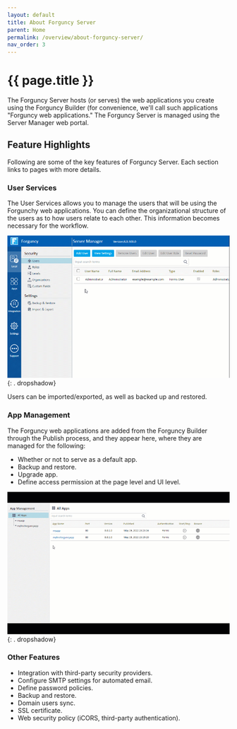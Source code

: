 ```yaml
---
layout: default
title: About Forguncy Server
parent: Home
permalink: /overview/about-forguncy-server/
nav_order: 3
---
```


# {{ page.title }}

The Forguncy Server hosts (or serves) the web applications you create using the Forguncy Builder (for convenience, we'll call such applications "Forguncy web applications." The Forguncy Server is managed using the Server Manager web portal.

## Feature Highlights
Following are some of the key features of Forguncy Server. Each section links to pages with more details.

### User Services
The User Services allows you to manage the users that will be using the Forgunchy web applications. You can define the organizational structure of the users as to how users relate to each other. This information becomes necessary for the workflow.

![server-user-services](/assets/images/product-images/server-user-services.gif)
{: . dropshadow}

Users can be imported/exported, as well as backed up and restored.
### App Management
The Forguncy web applications are added from the Forguncy Builder through the Publish process, and they appear here, where they are managed for the following:
- Whether or not to serve as a default app.
- Backup and restore.
- Upgrade app.
- Define access permission at the page level and UI level.

![server-app-management](/assets/images/product-images/server-app-management.gif)
{: . dropshadow}

### Other Features
- Integration with third-party security providers.
- Configure SMTP settings for automated email.
- Define password policies.
- Backup and restore.
- Domain users sync.
- SSL certificate.
- Web security policy (iCORS, third-party authentication).




